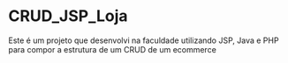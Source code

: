 # CRUD_JSP_Loja
Este é um projeto que desenvolvi na faculdade utilizando JSP, Java e PHP para compor a estrutura de um CRUD de um ecommerce
